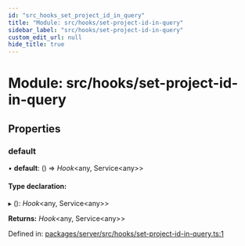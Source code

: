 ```yaml
---
id: "src_hooks_set_project_id_in_query"
title: "Module: src/hooks/set-project-id-in-query"
sidebar_label: "src/hooks/set-project-id-in-query"
custom_edit_url: null
hide_title: true
---
```


# Module: src/hooks/set-project-id-in-query

## Properties

### default

• **default**: () => *Hook*<any, Service<any\>\>

#### Type declaration:

▸ (): *Hook*<any, Service<any\>\>

**Returns:** *Hook*<any, Service<any\>\>

Defined in: [packages/server/src/hooks/set-project-id-in-query.ts:1](https://github.com/xr3ngine/xr3ngine/blob/7650c2bea/packages/server/src/hooks/set-project-id-in-query.ts#L1)

